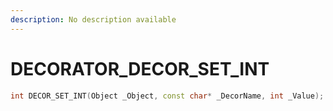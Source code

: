 ```yaml
---
description: No description available 
---
```


# DECORATOR\_DECOR_SET_INT

```cpp
int DECOR_SET_INT(Object _Object, const char* _DecorName, int _Value);
```